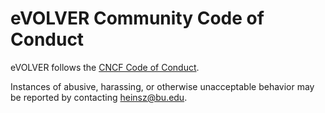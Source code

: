 # eVOLVER Community Code of Conduct

eVOLVER follows the [CNCF Code of Conduct](https://github.com/cncf/foundation/blob/master/code-of-conduct.md).

Instances of abusive, harassing, or otherwise unacceptable behavior may be reported by contacting <heinsz@bu.edu>.
